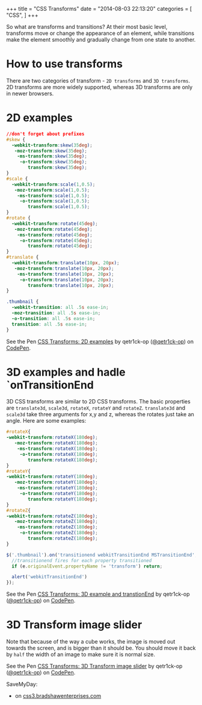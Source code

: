 +++
title = "CSS Transforms"
date = "2014-08-03 22:13:20"
categories = [
    "CSS",
]
+++

So what are transforms and transitions? At their most basic level, transforms move or change the appearance of an element, while transitions make the element smoothly and gradually change from one state to another.
<!--more-->

# How to use transforms

There are two categories of transform - `2D transforms` and `3D transforms`. 2D transforms are more widely supported, whereas 3D transforms are only in newer browsers.

# 2D examples

```css
//don't forget about prefixes
#skew {
  -webkit-transform:skew(35deg);
   -moz-transform:skew(35deg);
    -ms-transform:skew(35deg);
     -o-transform:skew(35deg);
        transform:skew(35deg);
}
#scale {
  -webkit-transform:scale(1,0.5);
   -moz-transform:scale(1,0.5);
    -ms-transform:scale(1,0.5);
     -o-transform:scale(1,0.5);
        transform:scale(1,0.5);
}
#rotate {
  -webkit-transform:rotate(45deg);
   -moz-transform:rotate(45deg);
    -ms-transform:rotate(45deg);
     -o-transform:rotate(45deg);
        transform:rotate(45deg);
}
#translate {
  -webkit-transform:translate(10px, 20px);
   -moz-transform:translate(10px, 20px);
    -ms-transform:translate(10px, 20px);
     -o-transform:translate(10px, 20px);
        transform:translate(10px, 20px);
}

.thumbnail {
  -webkit-transition: all .5s ease-in;
  -moz-transition: all .5s ease-in;  
  -o-transition: all .5s ease-in;
  transition: all .5s ease-in;
}
```

<p data-height="473" data-theme-id="10606" data-slug-hash="BGAaf" data-default-tab="result" data-user="qetr1ck-op" class='codepen'>See the Pen <a href='http://codepen.io/qetr1ck-op/pen/BGAaf/'>CSS Transforms: 2D examples</a> by qetr1ck-op (<a href='http://codepen.io/qetr1ck-op'>@qetr1ck-op</a>) on <a href='http://codepen.io'>CodePen</a>.</p>
<script async src="//assets.codepen.io/assets/embed/ei.js"></script>

# 3D examples and hadle `onTransitionEnd

3D CSS transforms are similar to 2D CSS transforms. The basic properties are `translate3d`, `scale3d`, `rotateX`, `rotateY` and `rotateZ`. `translate3d` and `scale3d` take three arguments for x,y and z, whereas the rotates just take an angle. Here are some examples:

```css
#rotateX{
-webkit-transform:rotateX(180deg);
   -moz-transform:rotateX(180deg);
    -ms-transform:rotateX(180deg);
     -o-transform:rotateX(180deg);
        transform:rotateX(180deg);
}
#rotateY{
-webkit-transform:rotateY(180deg);
   -moz-transform:rotateY(180deg);
    -ms-transform:rotateY(180deg);
     -o-transform:rotateY(180deg);
        transform:rotateY(180deg);
}
#rotateZ{
-webkit-transform:rotateZ(180deg);
   -moz-transform:rotateZ(180deg);
    -ms-transform:rotateZ(180deg);
     -o-transform:rotateZ(180deg);
        transform:rotateZ(180deg);
}
```

```js
$('.thumbnail').on('transitionend webkitTransitionEnd MSTransitionEnd', function(e) {
  //transitionend fires for each property transitioned
  if (e.originalEvent.propertyName != 'transform') return;

  alert('webkitTransitionEnd')
});
```

<p data-height="474" data-theme-id="10606" data-slug-hash="CDrkj" data-default-tab="result" data-user="qetr1ck-op" class='codepen'>See the Pen <a href='http://codepen.io/qetr1ck-op/pen/CDrkj/'>CSS Transforms: 3D example and transtionEnd</a> by qetr1ck-op (<a href='http://codepen.io/qetr1ck-op'>@qetr1ck-op</a>) on <a href='http://codepen.io'>CodePen</a>.</p>

# 3D Transform image slider

Note that because of the way a cube works, the image is moved out towards the screen, and is bigger than it should be. You should move it back by `half` the width of an image to make sure it is normal size.

<p data-height="545" data-theme-id="10606" data-slug-hash="GgCah" data-default-tab="result" data-user="qetr1ck-op" class='codepen'>See the Pen <a href='http://codepen.io/qetr1ck-op/pen/GgCah/'>CSS Transforms: 3D Transform image slider</a> by qetr1ck-op (<a href='http://codepen.io/qetr1ck-op'>@qetr1ck-op</a>) on <a href='http://codepen.io'>CodePen</a>.</p>

SaveMyDay:

*   on [css3.bradshawenterprises.com](http://css3.bradshawenterprises.com/transforms/)